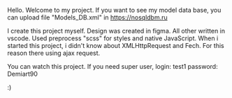 Hello. Welcome to my project.
If you want to see my model data base, you can upload file "Models_DB.xml" in https://nosqldbm.ru

I create this project myself. Design was created in figma. All other written in vscode.
Used preprocess "scss" for styles and native JavaScript. When i started this project, i didn't know about XMLHttpRequest and Fech. For this reason there using ajax request.

You can watch this project. If you need super user, login: test1 password: Demiart90

:)
